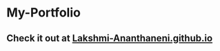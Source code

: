 # My-Portfolio

## Check it out at [Lakshmi-Ananthaneni.github.io](https://Lakshmi-Ananthaneni.github.io/My-Portfolio)

